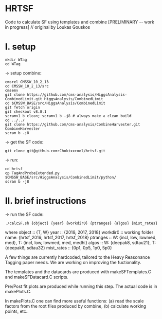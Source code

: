 # HRTSF

Code to calculate SF using templates and combine [PRELIMINARY -- work in progress]
// original by Loukas Gouskos

# I. setup
```
mkdir WTag
cd WTag
```
-> setup combine:
```
cmsrel CMSSW_10_2_13
cd CMSSW_10_2_13/src
cmsenv
git clone https://github.com/cms-analysis/HiggsAnalysis-CombinedLimit.git HiggsAnalysis/CombinedLimit
cd $CMSSW_BASE/src/HiggsAnalysis/CombinedLimit
git fetch origin
git checkout v8.0.1
scramv1 b clean; scramv1 b -j8 # always make a clean build
cd ../../
git clone https://github.com/cms-analysis/CombineHarvester.git CombineHarvester
scram b -j8
```
-> get the SF code:
```
git clone git@github.com:Chokixxcool/hrtsf.git
```
-> run:
```
cd hrtsf
cp TagAndProbeExtended.py $CMSSW_BASE/src/HiggsAnalysis/CombinedLimit/python/
scram b -j8
```

# II. brief instructions

-> run the SF code:
```
./calcSF.sh {object} {year} {workdir0} {ptranges} {algos} {mist_rates}
```
where
 object :: {T, W} 
 year :: {2016, 2017, 2018}
 workdir0 :: working folder name: {hrtsf_2016, hrtsf_2017, hrtsf_2018} 
 ptranges :: W: {incl, low, lowmed, med}, T: {incl, low, lowmed, med, medhi}
 algos :: W: {deepak8, sdtau21}, T: {deepak8, sdtau32}
 mist_rates :: {0p1, 0p5, 1p0, 5p0}
 
A few things are currently hardcoded, tailored to the Heavy Reasonance Tagging paper needs. We are working on improving the fuctionality. 

The templates and the datacards are produced with makeSFTemplates.C and makeSFDatacard.C scripts.

Pre/Post fit plots are produced while running this step. The actual code is in makePlots.C. 

In makePlots.C one can find more useful functions: (a) read the scale factors from the root files produced by combine, (b) calculate working points, etc..

